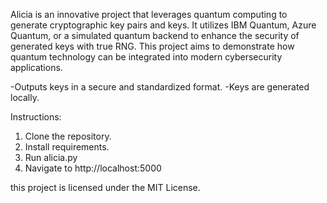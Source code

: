 

Alicia is an innovative project that leverages quantum computing to generate cryptographic key pairs and keys. It utilizes IBM Quantum, Azure Quantum, or a simulated quantum backend to enhance the security of generated keys with true RNG. This project aims to demonstrate how quantum technology can be integrated into modern cybersecurity applications.


-Outputs keys in a secure and standardized format.
-Keys are generated locally.


Instructions: 
1. Clone the repository.
2. Install requirements.
3. Run alicia.py
4. Navigate to http://localhost:5000



this project is licensed under the MIT License.

